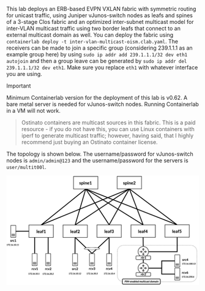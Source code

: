 This lab deploys an ERB-based EVPN VXLAN fabric with symmetric routing for unicast traffic, using Juniper vJunos-switch nodes as leafs and spines of a 3-stage Clos fabric and an optimized inter-subnet multicast model for inter-VLAN multicast traffic using two border leafs that connect to an external multicast domain as well. You can deploy the fabric using `containerlab deploy -t inter-vlan-multicast-oism.clab.yaml`. The receivers can be made to join a specific group (considering 239.1.1.1 as an example group here) by using `sudo ip addr add 239.1.1.1/32 dev eth1 autojoin` and then a group leave can be generated by `sudo ip addr del 239.1.1.1/32 dev eth1`. Make sure you replace `eth1` with whatever interface you are using. 

> [!IMPORTANT]
> Minimum Containerlab version for the deployment of this lab is v0.62. A bare metal server is needed for vJunos-switch nodes. Running Containerlab in a VM will not work.  

>Ostinato containers are multicast sources in this fabric. This is a paid resource - if you do not have this, you can use Linux containers with iperf to generate multicast traffic; however, having said, that I highly recommend just buying an Ostinato container license.  

The topology is shown below. The username/password for vJunos-switch nodes is `admin/admin@123` and the username/password for the servers is `user/multit00l`.

![inter-vlan-multicast-external-mrouter-topology](/static/images/juniper-inter-subnet-multicast-regular-oism.png)